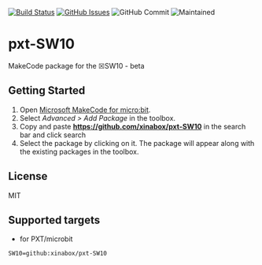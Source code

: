 [![Build Status](https://travis-ci.org/xinabox/pxt-SW10.svg?branch=master)](https://travis-ci.org/xinabox/pxt-SW10)
[![GitHub Issues](https://img.shields.io/github/issues/xinabox/pxt-SW10.svg)](https://github.com/xinabox/pxt-SW10/issues) ![GitHub Commit](https://img.shields.io/github/last-commit/xinabox/pxt-SW10) ![Maintained](https://img.shields.io/maintenance/yes/2020)

# pxt-SW10
MakeCode package for the ☒SW10 - beta

## Getting Started

1. Open [Microsoft MakeCode for micro:bit](https://makecode.microbit.org).
2. Select *Advanced > Add Package* in the toolbox.
3. Copy and paste **https://github.com/xinabox/pxt-SW10** in the search bar and click search
4. Select the package by clicking on it. The package will appear along with the existing packages in the toolbox.

## License

MIT

## Supported targets

* for PXT/microbit
```package
SW10=github:xinabox/pxt-SW10
```
